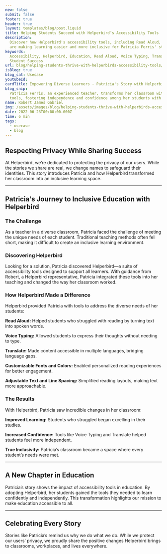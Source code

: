 ```yaml
---
new: false
submit: false
footer: true
header: true
layout: templates/blog/post.liquid
title: Helping Students Succeed with Helperbird’s Accessibility Tools
description:
  Discover how Helperbird's accessibility tools, including Read Aloud, Voice Typing, and Translate,
  are making learning easier and more inclusive for Patricia Ferris' students with diverse needs.
keywords:
  Accessibility, Helperbird, Education, Read Aloud, Voice Typing, Translate, Inclusive Learning,
  Student Success
url: blog/helping-students-thrive-with-helperbirds-accessibility-tools/
isBlog: true
blog_cat: Usecase
youtubeId:
cardTitle: Empowering Diverse Learners - Patricia's Story with Helperbird
blog_snip:
  Patricia Ferris, an experienced teacher, transforms her classroom with Helperbird's accessibility
  tools, fostering independence and confidence among her students with diverse needs.
name: Robert James Gabriel
img: /assets/images/blog/helping-students-thrive-with-helperbirds-accessibility-tools/helperbird-tools.png
date: 2022-06-23T00:00:00.000Z
time: 6 min
tags:
  - usecase
  - blog
---
```



## Respecting Privacy While Sharing Success

At Helperbird, we’re dedicated to protecting the privacy of our users. While the stories we share are real, we change names to safeguard their identities. This story introduces Patricia and how Helperbird transformed her classroom into an inclusive learning space.

---

## Patricia's Journey to Inclusive Education with Helperbird

### The Challenge

As a teacher in a diverse classroom, Patricia faced the challenge of meeting the unique needs of each student. Traditional teaching methods often fell short, making it difficult to create an inclusive learning environment.

### Discovering Helperbird

Looking for a solution, Patricia discovered Helperbird—a suite of accessibility tools designed to support all learners. With guidance from Robert, a Helperbird representative, Patricia integrated these tools into her teaching and changed the way her classroom worked.

### How Helperbird Made a Difference

Helperbird provided Patricia with tools to address the diverse needs of her students:


**Read Aloud:** Helped students who struggled with reading by turning text into spoken words.  

**Voice Typing:** Allowed students to express their thoughts without needing to type.  

**Translate:** Made content accessible in multiple languages, bridging language gaps.  

**Customizable Fonts and Colors:** Enabled personalized reading experiences for better engagement.  

**Adjustable Text and Line Spacing:** Simplified reading layouts, making text more approachable.  

### The Results

With Helperbird, Patricia saw incredible changes in her classroom:


**Improved Learning:** Students who struggled began excelling in their studies.  

**Increased Confidence:** Tools like Voice Typing and Translate helped students feel more independent.  

**True Inclusivity:** Patricia’s classroom became a space where every student’s needs were met.

---

## A New Chapter in Education

Patricia’s story shows the impact of accessibility tools in education. By adopting Helperbird, her students gained the tools they needed to learn confidently and independently. This transformation highlights our mission to make education accessible to all.

---

## Celebrating Every Story

Stories like Patricia’s remind us why we do what we do. While we protect our users’ privacy, we proudly share the positive changes Helperbird brings to classrooms, workplaces, and lives everywhere.
